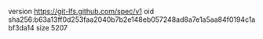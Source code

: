 version https://git-lfs.github.com/spec/v1
oid sha256:b63a13ff0d253faa2040b7b2e148eb057248ad8a7e1a5aa84f0194c1abf3da14
size 5207
